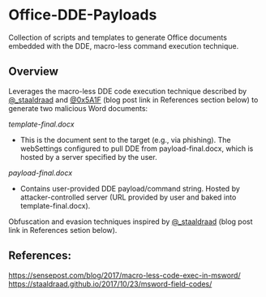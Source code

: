# Office-DDE-Payloads
Collection of scripts and templates to generate Office documents embedded with the DDE, macro-less command execution technique.

## Overview
Leverages the macro-less DDE code execution technique described 
by [@_staaldraad](https://twitter.com/_staaldraad) and [@0x5A1F](https://twitter.com/Saif_Sherei) (blog post link in References 
section below) to generate two malicious Word documents:

*template-final.docx*
- This is the document sent to the target (e.g., via phishing).
  The webSettings configured to pull DDE from payload-final.docx, 
  which is hosted by a server specified by the user. 

*payload-final.docx*
- Contains user-provided DDE payload/command string. Hosted by
  attacker-controlled server (URL provided by user and baked
  into template-final.docx).

Obfuscation and evasion techniques inspired by [@_staaldraad](https://twitter.com/_staaldraad)
(blog post link in References setion below). 

## References:
https://sensepost.com/blog/2017/macro-less-code-exec-in-msword/  
https://staaldraad.github.io/2017/10/23/msword-field-codes/
